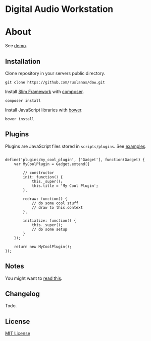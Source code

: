 Digital Audio Workstation
=========================

About
=====

See [demo](http://daw.wri.lt/).

Installation
------------

Clone repository in your servers public directory.

```git clone https://github.com/ruslanas/daw.git```

Install [Slim Framework](http://docs.slimframework.com/) with
[composer](https://getcomposer.org/).

```composer install```

Install JavaScript libraries with [bower](http://bower.io/).

```bower install```

Plugins
-------

Plugins are JavaScript files stored in `scripts/plugins`. See
[examples](scripts/plugins).

```{js}

define('plugins/my_cool_plugin', ['Gadget'], function(Gadget) {
    var MyCoolPlugin = Gadget.extend({

        // constructor
        init: function() {
            this._super();
            this.title = 'My Cool Plugin';
        },

        redraw: function() {
            // do some cool stuff
            // draw to this.context
        },

        initialize: function() {
            this._super();
            // do some setup
        }
    });

    return new MyCoolPlugin();
});

```

Notes
-----

You might want to [read this](http://superuser.com/questions/74116/windows-7-lowers-applications-volume-automatically).

Changelog
---------

Todo.

License
-------

[MIT License](LICENSE)
